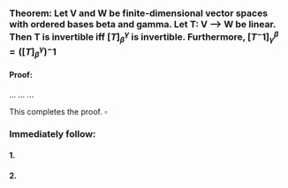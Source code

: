 ### Theorem: Let V and W be finite-dimensional vector spaces with ordered bases beta and gamma. Let T: V --> W be linear. Then T is invertible iff $[T]_{\beta}^{\gamma}$ is invertible. Furthermore, $[T^-1]_{\gamma}^{\beta}=([T]_{\beta}^{\gamma})^-1$
#### Proof: 
...
...
...

This completes the proof. $\square$

### Immediately follow:

#### 1.
#### 2.